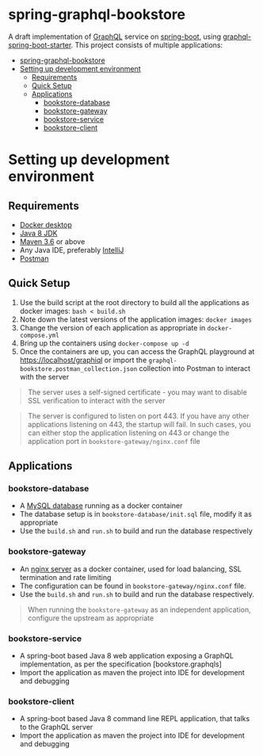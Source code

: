 # spring-graphql-bookstore

A draft implementation of [GraphQL](https://graphql.org/) service on [spring-boot](https://spring.io/projects/spring-boot), using [graphql-spring-boot-starter](https://github.com/graphql-java-kickstart/graphql-spring-boot). This project consists of multiple applications:
- [spring-graphql-bookstore](#spring-graphql-bookstore)
- [Setting up development environment](#setting-up-development-environment)
  - [Requirements](#requirements)
  - [Quick Setup](#quick-setup)
  - [Applications](#applications)
    - [bookstore-database](#bookstore-database)
    - [bookstore-gateway](#bookstore-gateway)
    - [bookstore-service](#bookstore-service)
    - [bookstore-client](#bookstore-client)

# Setting up development environment
## Requirements
* [Docker desktop](https://www.docker.com/products/docker-desktop)
* [Java 8 JDK](https://www.azul.com/downloads/?package=jdk)
* [Maven 3.6](https://maven.apache.org/) or above
* Any Java IDE, preferably [IntelliJ](https://www.jetbrains.com/idea/)
* [Postman](https://www.postman.com/downloads/)

## Quick Setup 
1. Use the build script at the root directory to build all the applications as docker images: `bash < build.sh`
2. Note down the latest versions of the application images: `docker images`
3. Change the version of each application as appropriate in `docker-compose.yml`
4. Bring up the containers using `docker-compose up -d`
5. Once the containers are up, you can access the GraphQL playground at [https://localhost/graphiql](https://localhost/graphiql) or import the `graphql-bookstore.postman_collection.json` collection into Postman to interact with the server

> The server uses a self-signed certificate - you may want to disable SSL verification to interact with the server

> The server is configured to listen on port 443. If you have any other applications listening on 443, the startup will fail. In such cases, you can either stop the application listening on 443 or change the application port in `bookstore-gateway/nginx.conf` file

## Applications
### bookstore-database
* A [MySQL database](https://www.mysql.com/) running as a docker container
* The database setup is in `bookstore-database/init.sql` file, modify it as appropriate
* Use the `build.sh` and `run.sh` to build and run the database respectively

### bookstore-gateway
* An [nginx server](https://www.nginx.com/) as a docker container, used for load balancing, SSL termination and rate limiting
* The configuration can be found in `bookstore-gateway/nginx.conf` file.
* Use the `build.sh` and `run.sh` to build and run the database respectively. 

> When running the `bookstore-gateway` as an independent application, configure the upstream as appropriate

### bookstore-service
* A spring-boot based Java 8 web application exposing a GraphQL implementation, as per the specification [bookstore.graphqls]
* Import the application as maven the project into IDE for development and debugging

### bookstore-client
* A spring-boot based Java 8 command line REPL application, that talks to the GraphQL server 
* Import the application as maven the project into IDE for development and debugging

